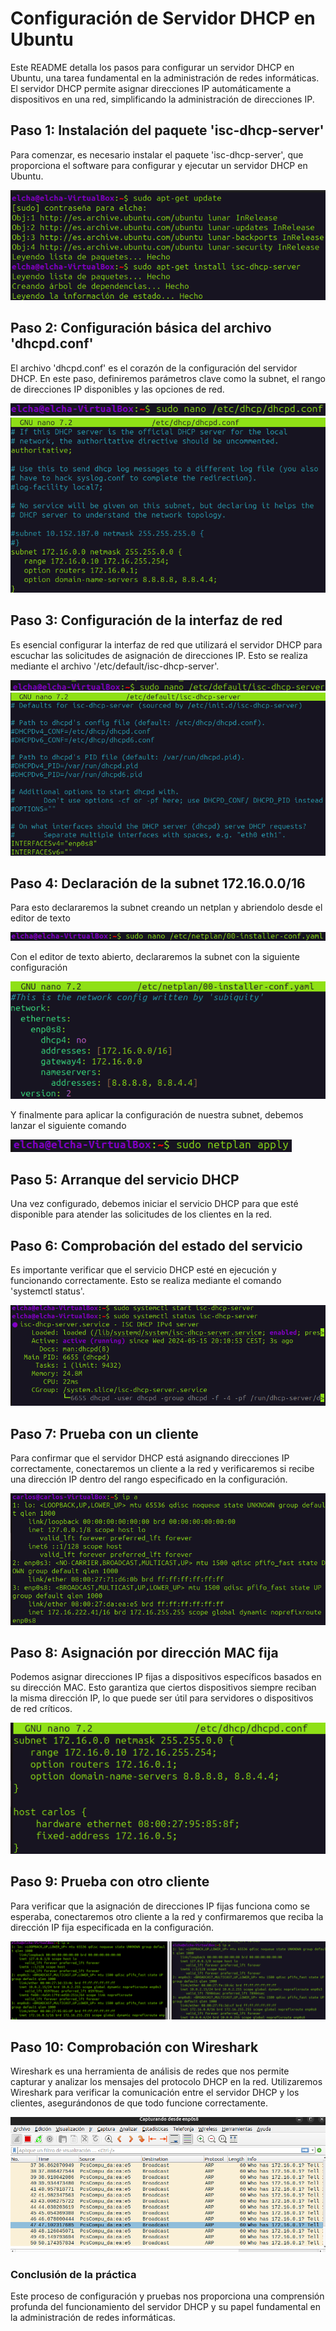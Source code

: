 # Configuración de Servidor DHCP en Ubuntu
Este README detalla los pasos para configurar un servidor DHCP en Ubuntu, una tarea fundamental en la administración de redes informáticas. El servidor DHCP permite asignar direcciones IP automáticamente a dispositivos en una red, simplificando la administración de direcciones IP.
## Paso 1: Instalación del paquete 'isc-dhcp-server'
Para comenzar, es necesario instalar el paquete 'isc-dhcp-server', que proporciona el software para configurar y ejecutar un servidor DHCP en Ubuntu.

![instalacion isc-dhcp-server](https://github.com/CarlosAlvarezDiaz/DHCP_maquina_virtual/blob/4889a25bd2dd092c1cd3b5a09d5d0c38c8fcd812/instalarDHCP.png)

## Paso 2: Configuración básica del archivo 'dhcpd.conf'
El archivo 'dhcpd.conf' es el corazón de la configuración del servidor DHCP. En este paso, definiremos parámetros clave como la subnet, el rango de direcciones IP disponibles y las opciones de red.

![abrir el archivo dhcpd.conf desde el editor de texto](https://github.com/CarlosAlvarezDiaz/DHCP_maquina_virtual/blob/0c851ff6e9b355d0e6eea79e7c77a1960d6ad055/configuracion.png)
![configuracion del archivo dhcpd.conf](https://github.com/CarlosAlvarezDiaz/DHCP_maquina_virtual/blob/0c851ff6e9b355d0e6eea79e7c77a1960d6ad055/configuracionbasica.png)

## Paso 3: Configuración de la interfaz de red
Es esencial configurar la interfaz de red que utilizará el servidor DHCP para escuchar las solicitudes de asignación de direcciones IP. Esto se realiza mediante el archivo '/etc/default/isc-dhcp-server'.

![abrir el archivo de configuracion de la interfaz de red desde el editor de texto](https://github.com/CarlosAlvarezDiaz/DHCP_maquina_virtual/blob/af6b310c2452792e04887027a75ee2db39ec38f4/red.png)
![configuracion de la interfaz de red](https://github.com/CarlosAlvarezDiaz/DHCP_maquina_virtual/blob/af6b310c2452792e04887027a75ee2db39ec38f4/configuracionred.png)

## Paso 4: Declaración de la subnet 172.16.0.0/16

Para esto declararemos la subnet creando un netplan y abriendolo desde el editor de texto

![abrir el netplan desde el editor de texto](https://github.com/CarlosAlvarezDiaz/DHCP_maquina_virtual/blob/bb09816dc444511cb199bc9360c9de9494f4a6c5/netplan.png)

Con el editor de texto abierto, declararemos la subnet con la siguiente configuración

![configuracion subnet](https://github.com/CarlosAlvarezDiaz/DHCP_maquina_virtual/blob/bb09816dc444511cb199bc9360c9de9494f4a6c5/declaracionsubnet.png)

Y finalmente para aplicar la configuración de nuestra subnet, debemos lanzar el siguiente comando

![netplan apply](https://github.com/CarlosAlvarezDiaz/DHCP_maquina_virtual/blob/bb09816dc444511cb199bc9360c9de9494f4a6c5/netplanapply.png)

## Paso 5: Arranque del servicio DHCP

Una vez configurado, debemos iniciar el servicio DHCP para que esté disponible para atender las solicitudes de los clientes en la red.

## Paso 6: Comprobación del estado del servicio

Es importante verificar que el servicio DHCP esté en ejecución y funcionando correctamente. Esto se realiza mediante el comando 'systemctl status'.

![arranque y comprobacion del servicio](https://github.com/CarlosAlvarezDiaz/DHCP_maquina_virtual/blob/94c1d15022209b92add4813660f694b51c010381/systemctl.png)

## Paso 7: Prueba con un cliente

Para confirmar que el servidor DHCP está asignando direcciones IP correctamente, conectaremos un cliente a la red y verificaremos si recibe una dirección IP dentro del rango especificado en la configuración.

![prueba con cliente](https://github.com/CarlosAlvarezDiaz/DHCP_maquina_virtual/blob/3cbcaef7ed1151ebd97be8eb3eea1c75db00231a/cliente.png)

## Paso 8: Asignación por dirección MAC fija

Podemos asignar direcciones IP fijas a dispositivos específicos basados en su dirección MAC. Esto garantiza que ciertos dispositivos siempre reciban la misma dirección IP, lo que puede ser útil para servidores o dispositivos de red críticos.

![asignacion direccion mac fija](https://github.com/CarlosAlvarezDiaz/DHCP_maquina_virtual/blob/14fb1a05d503ecf36de377b93494bef99fd9b339/ipfija.png)

## Paso 9: Prueba con otro cliente

Para verificar que la asignación de direcciones IP fijas funciona como se esperaba, conectaremos otro cliente a la red y confirmaremos que reciba la dirección IP fija especificada en la configuración.

![prueba con otro cliente](https://github.com/CarlosAlvarezDiaz/DHCP_maquina_virtual/blob/8cb36d934ceedc846f184d7b679fe5b8a0b24a4b/clienteconipfija.png)

## Paso 10: Comprobación con Wireshark

Wireshark es una herramienta de análisis de redes que nos permite capturar y analizar los mensajes del protocolo DHCP en la red. Utilizaremos Wireshark para verificar la comunicación entre el servidor DHCP y los clientes, asegurándonos de que todo funcione correctamente.

![comprobacion con wireshark](https://github.com/CarlosAlvarezDiaz/DHCP_maquina_virtual/blob/8a448266c15fbc2e0ddd6711063c14730729b322/wireshark.png)

### Conclusión de la práctica

Este proceso de configuración y pruebas nos proporciona una comprensión profunda del funcionamiento del servidor DHCP y su papel fundamental en la administración de redes informáticas.